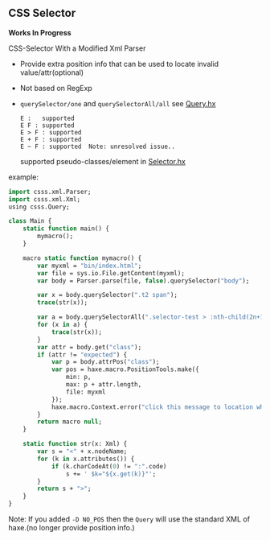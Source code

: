 CSS Selector
--------

**Works In Progress**

CSS-Selector With a Modified Xml Parser

* Provide extra position info that can be used to locate invalid value/attr(optional)

* Not based on RegExp

* `querySelector/one` and `querySelectorAll/all` see [Query.hx](csss/Query.hx?ts=4)

  ```
  E :   supported
  E F : supported
  E > F : supported
  E + F : supported
  E ~ F : supported  Note: unresolved issue..
  ```

  supported pseudo-classes/element in [Selector.hx](csss/Selector.hx?ts=4#L535-L550)

example:

```haxe
import csss.xml.Parser;
import csss.xml.Xml;
using csss.Query;

class Main {
    static function main() {
        mymacro();
    }

    macro static function mymacro() {
        var myxml = "bin/index.html";
        var file = sys.io.File.getContent(myxml);
        var body = Parser.parse(file, false).querySelector("body");

        var x = body.querySelector(".t2 span");                              // equal body.one(".t2 span")
        trace(str(x));

        var a = body.querySelectorAll(".selector-test > :nth-child(2n+1)");  // equal body.all("...")
        for (x in a) {
            trace(str(x));
        }
        var attr = body.get("class");
        if (attr != "expected") {
            var p = body.attrPos("class");
            var pos = haxe.macro.PositionTools.make({
                min: p,
                max: p + attr.length,
                file: myxml
            });
            haxe.macro.Context.error("click this message to location where the error occurred.", pos);
        }
        return macro null;
    }

    static function str(x: Xml) {
        var s = "<" + x.nodeName;
        for (k in x.attributes()) {
            if (k.charCodeAt(0) != ":".code)
                s += ' $k="${x.get(k)}"';
        }
        return s + ">";
    }
}
```

Note: If you added `-D NO_POS` then the `Query` will use the standard XML of haxe.(no longer provide position info.)


